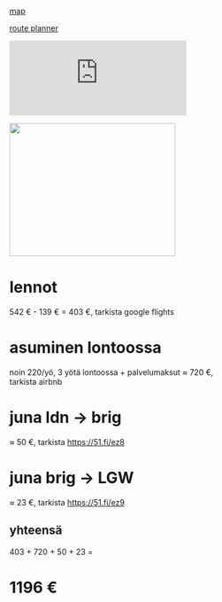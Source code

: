 
<html>
<head>

</head>
</html>

<a href="https://drive.google.com/file/d/1zkHnFcyZ5oz9iL5d2erzsCG2O8G_w8e-/view?usp=sharing"> map        </a>

<a href="https://moovitapp.com/?metroId=2122"> route planner </a>



<iframe src="https://free.timeanddate.com/countdown/i6wjyv1s/n101/cf100/cm0/cu4/ct5/cs1/ca0/co0/cr0/ss0/cac000/cpc000/pct/tc66c/fn3/fs175/szw320/szh135/iso2019-11-02T07:30:00" allowTransparency="true" frameborder="0" width="320" height="135"></iframe>







<script>(function(d, s, id) {
        var js, fjs = d.getElementsByTagName(s)[0];
        var ro = !!d.getElementById(id);
        js = d.createElement(s); js.id = id;
        js.src = "https://widgets.moovit.com/ws/90B471657AD81967E0530100007F0087/3032576";
        fjs.parentNode.insertBefore(js, fjs);
    })(document, 'script', 'moovit-jsw');</script>

   <div class="mv-gd-widget-20" 
        data-width="100%" 
        data-height="100%"
        data-id="3032576"></div>





<html>
<head>
<meta name="viewport" content="width=device-width, initial-scale=1.0">
<style>
* {box-sizing: border-box;}

.img-zoom-container {
  position: relative;
}

.img-zoom-lens {
  position: absolute;
  border: 1px solid #d4d4d4;
  /*set the size of the lens:*/
  width: 60px;
  height: 60px;
}

.img-zoom-result {
  border: 1px solid #d4d4d4;
  /*set the size of the result div:*/
  width: 440px;
  height: 440px;
}
</style>
<script>
function imageZoom(imgID, resultID) {
  var img, lens, result, cx, cy;
  img = document.getElementById(imgID);
  result = document.getElementById(resultID);
  /*create lens:*/
  lens = document.createElement("DIV");
  lens.setAttribute("class", "img-zoom-lens");
  /*insert lens:*/
  img.parentElement.insertBefore(lens, img);
  /*calculate the ratio between result DIV and lens:*/
  cx = result.offsetWidth / lens.offsetWidth;
  cy = result.offsetHeight / lens.offsetHeight;
  /*set background properties for the result DIV:*/
  result.style.backgroundImage = "url('" + img.src + "')";
  result.style.backgroundSize = (img.width * cx) + "px " + (img.height * cy) + "px";
  /*execute a function when someone moves the cursor over the image, or the lens:*/
  lens.addEventListener("mousemove", moveLens);
  img.addEventListener("mousemove", moveLens);
  /*and also for touch screens:*/
  lens.addEventListener("touchmove", moveLens);
  img.addEventListener("touchmove", moveLens);
  function moveLens(e) {
    var pos, x, y;
    /*prevent any other actions that may occur when moving over the image:*/
    e.preventDefault();
    /*get the cursor's x and y positions:*/
    pos = getCursorPos(e);
    /*calculate the position of the lens:*/
    x = pos.x - (lens.offsetWidth / 2);
    y = pos.y - (lens.offsetHeight / 2);
    /*prevent the lens from being positioned outside the image:*/
    if (x > img.width - lens.offsetWidth) {x = img.width - lens.offsetWidth;}
    if (x < 0) {x = 0;}
    if (y > img.height - lens.offsetHeight) {y = img.height - lens.offsetHeight;}
    if (y < 0) {y = 0;}
    /*set the position of the lens:*/
    lens.style.left = x + "px";
    lens.style.top = y + "px";
    /*display what the lens "sees":*/
    result.style.backgroundPosition = "-" + (x * cx) + "px -" + (y * cy) + "px";
  }
  function getCursorPos(e) {
    var a, x = 0, y = 0;
    e = e || window.event;
    /*get the x and y positions of the image:*/
    a = img.getBoundingClientRect();
    /*calculate the cursor's x and y coordinates, relative to the image:*/
    x = e.pageX - a.left;
    y = e.pageY - a.top;
    /*consider any page scrolling:*/
    x = x - window.pageXOffset;
    y = y - window.pageYOffset;
    return {x : x, y : y};
  }
}
</script>
</head>
<body>


<div class="img-zoom-container">
  <img id="myimage" src="https://tfl.gov.uk/cdn/static/cms/images/london-rail-and-tube-services-map.gif" width="300" height="240">
  <div id="myresult" class="img-zoom-result"></div>
</div>


<script>
// Initiate zoom effect:
imageZoom("myimage", "myresult");
</script>



</body>
</html>

# lennot
542 € - 139 € = 403 €, tarkista google flights
# asuminen lontoossa
noin 220/yö, 3 yötä lontoossa + palvelumaksut ≈ 720 €, tarkista airbnb
# juna ldn -> brig
≈ 50 €, tarkista https://51.fi/ez8
# juna brig -> LGW
≈ 23 €, tarkista https://51.fi/ez9

## yhteensä 
403 + 720 + 50 + 23  = 
# 1196 €
